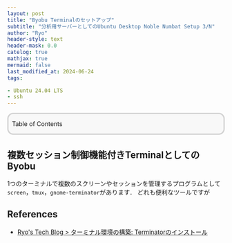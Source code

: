 ```yaml
---
layout: post
title: "Byobu Terminalのセットアップ"
subtitle: "分析用サーバーとしてのUbuntu Desktop Noble Numbat Setup 3/N"
author: "Ryo"
header-style: text
header-mask: 0.0
catelog: true
mathjax: true
mermaid: false
last_modified_at: 2024-06-24
tags:

- Ubuntu 24.04 LTS
- ssh
---
```


<div style='border-radius: 1em; border-style:solid; border-color:#D3D3D3; background-color:#F8F8F8'>

<p class="h4">&nbsp;&nbsp;Table of Contents</p>

<!-- START doctoc -->
<!-- END doctoc -->


</div>

## 複数セッション制御機能付きTerminalとしてのByobu

1つのターミナルで複数のスクリーンやセッションを管理するプログラムとして`screen`，`tmux`，`gnome-terminator`があります．
どれも便利なツールですが




References
----------
- [Ryo's Tech Blog > ターミナル環境の構築: Terminatorのインストール](https://ryonakagami.github.io/2020/12/22/ubuntu-terminator/)
